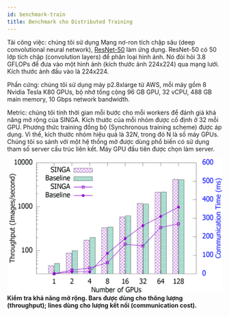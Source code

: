 ```yaml
---
id: benchmark-train
title: Benchmark cho Distributed Training
---
```


<!--- Licensed to the Apache Software Foundation (ASF) under one or more contributor license agreements.  See the NOTICE file distributed with this work for additional information regarding copyright ownership.  The ASF licenses this file to you under the Apache License, Version 2.0 (the "License"); you may not use this file except in compliance with the License.  You may obtain a copy of the License at http://www.apache.org/licenses/LICENSE-2.0 Unless required by applicable law or agreed to in writing, software distributed under the License is distributed on an "AS IS" BASIS, WITHOUT WARRANTIES OR CONDITIONS OF ANY KIND, either express or implied.  See the License for the specific language governing permissions and limitations under the License.  -->

Tải công việc: chúng tôi sử dụng Mạng nơ-ron tích chập sâu (deep convolutional neural network),
[ResNet-50](https://github.com/apache/singa/blob/master/examples/cnn/model/resnet.py)
làm ứng dụng. ResNet-50 có 50 lớp tích chập (convolution layers) để phân loại hình ảnh. Nó đòi hỏi 3.8 GFLOPs để đưa vào một hình ảnh (kích thước ảnh 224x224) qua mạng lưới. Kích thước ảnh đầu vào là 224x224.

Phần cứng: chúng tôi sử dụng máy p2.8xlarge từ AWS, mỗi máy gồm 8 Nvidia Tesla
K80 GPUs, bộ nhớ tổng cộng 96 GB GPU, 32 vCPU, 488 GB main memory, 10 Gbps
network bandwidth.

Metric: chúng tôi tính thời gian mỗi bước cho mỗi workers để đánh giá khả năng mở rộng của SINGA. Kích thước của mỗi nhóm được cố định ở 32 mỗi GPU.
Phương thức training đồng bộ (Synchronous training scheme) được áp dụng. Vì thế, kích thước nhóm hiệu quả là 
$32N$, trong đó N là số máy GPUs. Chúng tôi so sánh với một hệ thống mở được dùng phổ biến có sử dụng  tham số server cấu trúc liên kết. Máy GPU đầu tiên được chọn làm server. 

![Thí nghiệm Benchmark](assets/benchmark.png) <br/> **Kiểm tra khả năng mở rộng. Bars
được dùng cho thông lượng (throughput); lines dùng cho lượng kết nối (communication cost).**
